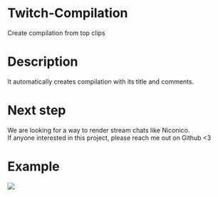 # Twitch-Compilation
Create compilation from top clips

# Description
It automatically creates compilation with its title and comments.

# Next step
We are looking for a way to render stream chats like Niconico. </br>
If anyone interested in this project, please reach me out on Github <3

# Example
![](https://github.com/user-attachments/assets/667311fb-8559-443c-8421-e36882c5e948)
